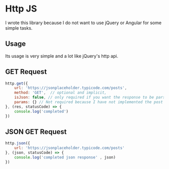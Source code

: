 # Http JS

I wrote this library because I do not want to use jQuery or Angular for some simple tasks.

## Usage

Its usage is very simple and a lot like jQuery's http api.

## GET Request

```javascript
http.get({
    url: 'https://jsonplaceholder.typicode.com/posts',
    method: 'GET',  // optional and implicit,
    isJson: false, // only required if you want the response to be parse into JSON,
    params: {} // Not required because I have not implemented the post api yet
}, (res, statusCode) => {
    console.log('completed')
})

```

## JSON GET Request

```javascript
http.json({
    url: 'https://jsonplaceholder.typicode.com/posts'
}, (json, statusCode) => {
    console.log('completed json response' , json)
})
```